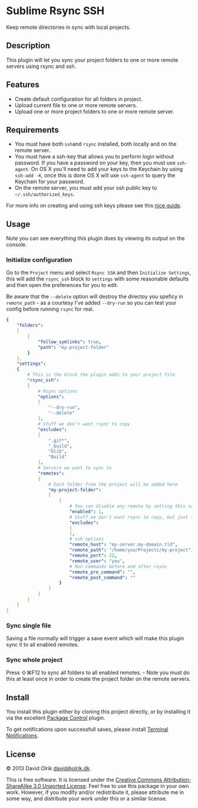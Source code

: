 # Sublime Rsync SSH

Keep remote directories in sync with local projects.

## Description

This plugin will let you sync your project folders to one or more remote servers using rsync and ssh.

## Features

- Create default configuration for all folders in project.
- Upload current file to one or more remote servers.
- Upload one or more project folders to one or more remote server.

## Requirements

- You must have both `ssh`and `rsync` installed, both locally and on the remote server.
- You must have a ssh-key that allows you to perform login without password. If you have a password on your key, then you must use `ssh-agent`. On OS X you'll need to add your keys to the Keychain by using `ssh-add -K`, once this is done OS X will use `ssh-agent` to query the Keychain for your password.
- On the remote server, you must add your ssh public key to `~/.ssh/authorized_keys`.

For more info on creating and using ssh keys please see this [nice guide](https://help.github.com/articles/set-up-git#password-caching).

## Usage

Note you can see everything this plugin does by viewing its output on the console.

### Initialize configuration

Go to the `Project` menu and select `Rsync SSH` and then `Initialize Settings`, this will add the `rsync_ssh` block to `settings` with some reasonable defaults and then open the preferences for you to edit.

Be aware that the `--delete` option will destroy the directoy you speficy in `remote_path` - as a courtesy I've added `--dry-run` so you can test your config before running `rsync` for real.

```yaml
{
    "folders":
    [
        {
            "follow_symlinks": true,
            "path": "my-project-folder"
        }
    ],
    "settings":
    {
        # This is the block the plugin adds to your project file
        "rsync_ssh":
        {
            # Rsync options
            "options":
            [
                "--dry-run",
                "--delete"
            ],
            # Stuff we don't want rsync to copy
            "excludes":
            [
                ".git*",
                "_build",
                "blib",
                "Build"
            ],
            # Servers we want to sync to
            "remotes":
            {
                # Each folder from the project will be added here
                "my-project-folder":
                [
                    {
                        # You can disable any remote by setting this value to 0
                        "enabled": 1,
                        # Stuff we don't want rsync to copy, but just for this remote
                        "excludes":
                        [
                        ],
                        # ssh options
                        "remote_host": "my-server.my-domain.tld",
                        "remote_path": "/home/you/Projects/my-project",
                        "remote_port": 22,
                        "remote_user": "you",
                        # Run commands before and after rsync
                        "remote_pre_command": "",
                        "remote_post_command": ""
                    }
                ]
            }
        }
    }
}
```

### Sync single file

Saving a file normally will trigger a save event which will make this plugin sync it to all enabled remotes.

### Sync whole project

Press ⇧⌘F12 to sync all folders to all enabled remotes. - Note you must do this at least once in order to create the project folder on the remote servers.

## Install

You install this plugin either by cloning this project directly, or by installing it via the excellent [Package Control](https://sublime.wbond.net) plugin.

To get notifications upon successfull saves, please install [Terminal Notifications](https://github.com/davidolrik/sublime-terminal-notifier).

## License

&copy; 2013 David Olrik <david@olrik.dk>.

This is free software. It is licensed under the [Creative Commons Attribution-ShareAlike 3.0 Unported License](http://creativecommons.org/licenses/by-sa/3.0/). Feel free to use this package in your own work. However, if you modify and/or redistribute it, please attribute me in some way, and distribute your work under this or a similar license.

